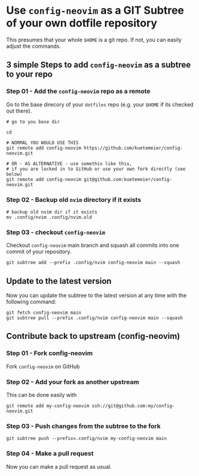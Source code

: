 # Use `config-neovim` as a GIT Subtree of your own dotfile repository

This presumes that your whole `$HOME` is a git repo. If not, you can easily adjust the commands.

## 3 simple Steps to add `config-neovim` as a subtree to your repo

### Step 01 - Add the `config-neovim` repo as a remote

Go to the base direcory of your `dotfiles` repo (e.g. your `$HOME` if its checked out there).

```
# go to you base dir

cd 

# NORMAL YOU WOULD USE THIS
git remote add config-neovim https://github.com/kuetemeier/config-neovim.git

# OR - AS ALTERNATIVE - use somethis like this,
# if you are locked in to GitHub or use your own fork directly (see below)
git remote add config-neovim git@github.com:kuetemeier/config-neovim.git

```

### Step 02 - Backup old `nvim` directory if it exists

```
# backup old nvim dir if it exists
mv .config/nvim .config/nvim.old
```

### Step 03 - checkout `config-neovim`

Checkout `config-neovim` main branch and squash all commits into one commit of your repository.

```
git subtree add --prefix .config/nvim config-neovim main --squash
```

## Update to the latest version

Now you can update the subtree to the latest version at any time with the following command:

```
git fetch config-neovim main
git subtree pull --prefix .config/nvim config-neovim main --squash
```

## Contribute back to upstream (config-neovim)

### Step 01 - Fork config-neovim

Fork `config-neovim` on GitHub

### Step 02 - Add your fork as another upstream

This can be done easily with 

```
git remote add my-config-neovim ssh://git@github.com:my/config-neovim.git
```

### Step 03 - Push changes from the subtree to the fork

```
git subtree push --prefix=.config/nvim my-config-neovim main
```

### Step 04 - Make a pull request

Now you can make a pull request as usual.

